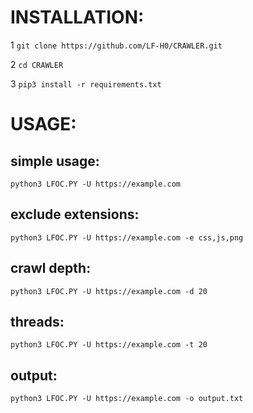 
# INSTALLATION:

1 `git clone https://github.com/LF-H0/CRAWLER.git`

2 `cd CRAWLER`

3 `pip3 install -r requirements.txt`

# USAGE:

## simple usage: 

`python3 LFOC.PY -U https://example.com`

## exclude extensions:

`python3 LFOC.PY -U https://example.com -e css,js,png`

## crawl depth: 

`python3 LFOC.PY -U https://example.com -d 20`

## threads:

`python3 LFOC.PY -U https://example.com -t 20`

## output:

`python3 LFOC.PY -U https://example.com -o output.txt`

